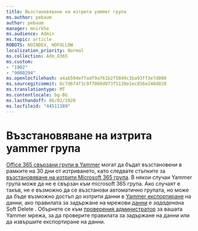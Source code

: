```yaml
---
title: Възстановяване на изтрита yammer група
ms.author: pebaum
author: pebaum
manager: mnirkhe
ms.audience: Admin
ms.topic: article
ROBOTS: NOINDEX, NOFOLLOW
localization_priority: Normal
ms.collection: Adm_O365
ms.custom:
- "1902"
- "9000294"
ms.openlocfilehash: a4ab594effadf9a761b2f5849c3ba93ff3e7d080
ms.sourcegitcommit: bc7d6f4f3c9f7060d073f5130e1ec856e248d020
ms.translationtype: MT
ms.contentlocale: bg-BG
ms.lasthandoff: 06/02/2020
ms.locfileid: "44511389"
---
```

# <a name="restore-a-deleted-yammer-group"></a>Възстановяване на изтрита yammer група

[Office 365 свързани групи в Yammer](https://docs.microsoft.com/yammer/manage-yammer-groups/yammer-and-office-365-groups) могат да бъдат възстановени в рамките на 30 дни от изтриването, като следвате стъпките за [възстановяване на изтрити Microsoft 365 група](https://docs.microsoft.com/microsoft-365/admin/create-groups/restore-deleted-group).
В някои случаи Yammer група може да не е свързан към microsoft 365 група. Ако случаят е такъв, не е възможно да се възстанови автоматично групата, но може да бъде възможно достъп до изтрити данни в [Yammer експортиране](https://docs.microsoft.com/yammer/manage-security-and-compliance/export-yammer-enterprise-data) на данни, ако правилата за задържане на мрежови [данни](https://docs.microsoft.com/yammer/manage-security-and-compliance/manage-data-compliance) е *зададена*на Soft Delete . Обърнете се към [проверения администратор](https://docs.microsoft.com/yammer/manage-yammer-users/manage-yammer-admins) за вашата Yammer мрежа, за да проверите правилата за задържане на данни или да извършите експортиране на данни.
